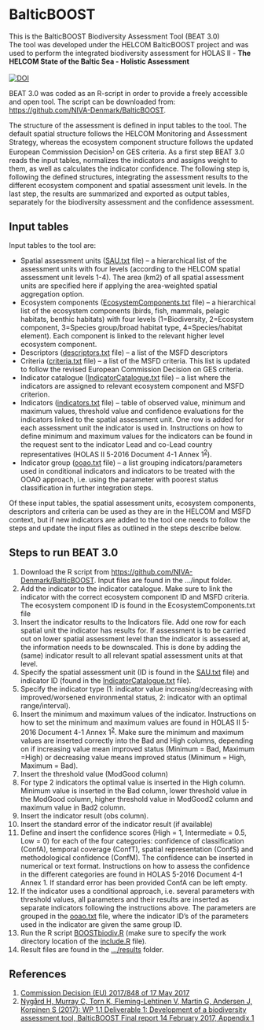 # BalticBOOST
This is the BalticBOOST Biodiversity Assessment Tool (BEAT 3.0)<br>
The tool was developed under the HELCOM BalticBOOST project and was used to perform the integrated biodiversity assessment for HOLAS II - <b>The HELCOM State of the Baltic Sea - Holistic Assessment</b><br><br>
<a href="https://doi.org/10.5281/zenodo.1288315"><img src="https://zenodo.org/badge/DOI/10.5281/zenodo.1288315.svg" alt="DOI"></a>

BEAT 3.0 was coded as an R-script in order to provide a freely accessible and open tool. The script can be downloaded from: https://github.com/NIVA-Denmark/BalticBOOST.
  
The structure of the assessment is defined in input tables to the tool. The default spatial structure follows the HELCOM Monitoring and Assessment Strategy, whereas the ecosystem component structure follows the updated European Commission Decision<sup>[1](#references)</sup> on GES criteria. As a first step BEAT 3.0 reads the input tables, normalizes the indicators and assigns weight to them, as well as calculates the indicator confidence. The following step is, following the defined structures, integrating the assessment results to the different ecosystem component and spatial assessment unit levels. In the last step, the results are summarized and exported as output tables, separately for the biodiversity assessment and the confidence assessment.

## Input tables
Input tables to the tool are:
* Spatial assessment units ([SAU.txt](input/SAU.txt) file) – a hierarchical list of the assessment units with four levels (according to the HELCOM spatial assessment unit levels 1-4). The area (km2) of all spatial assessment units are specified here if applying the area-weighted spatial aggregation option.
* Ecosystem components ([EcosystemComponents.txt](input/SAU.txt) file) – a hierarchical list of the ecosystem components (birds, fish, mammals, pelagic habitats, benthic habitats) with four levels (1=Biodiversity, 2=Ecosystem component, 3=Species group/broad habitat type, 4=Species/habitat element). Each component is linked to the relevant higher level ecosystem component.
* Descriptors ([descriptors.txt](input/descriptors.txt) file) – a list of the MSFD descriptors
* Criteria ([criteria.txt](input/criteria.txt) file) – a list of the MSFD criteria. This list is updated to follow the revised European Commission Decision on GES criteria.
* Indicator catalogue ([IndicatorCatalogue.txt](input/IndicatorCatalogue.txt) file) – a list where the indicators are assigned to relevant ecosystem component and MSFD criterion.
* Indicators ([indicators.txt](input/indicators.txt) file) – table of observed value, minimum and maximum values, threshold value and confidence evaluations for the indicators linked to the spatial assessment unit. One row is added for each assessment unit the indicator is used in. Instructions on how to define minimum and maximum values for the indicators can be found in the request sent to the indicator Lead and co-Lead country representatives (HOLAS II 5-2016 Document 4-1 Annex 1<sup>[2](#references)</sup>).
* Indicator group ([ooao.txt](input/ooao.txt) file) – a list grouping indicators/parameters used in conditional indicators and indicators to be treated with the OOAO approach, i.e. using the parameter with poorest status classification in further integration steps.

Of these input tables, the spatial assessment units, ecosystem components, descriptors and criteria can be used as they are in the HELCOM and MSFD context, but if new indicators are added to the tool one needs to follow the steps and update the input files as outlined in the steps describe below.

## Steps to run BEAT 3.0
1) Download the R script from https://github.com/NIVA-Denmark/BalticBOOST. Input files are found in the …/input folder.
2) Add the indicator to the indicator catalogue. Make sure to link the indicator with the correct ecosystem component ID and MSFD criteria. The ecosystem component ID is found in the EcosystemComponents.txt file
3) Insert the indicator results to the Indicators file. Add one row for each spatial unit the indicator has results for. If assessment is to be carried out on lower spatial assessment level than the indicator is assessed at, the information needs to be downscaled. This is done by adding the (same) indicator result to all relevant spatial assessment units at that level.
4) Specify the spatial assessment unit (ID is found in the [SAU.txt](input/SAU.txt) file) and indicator ID (found in the [IndicatorCatalogue.txt](input/IndicatorCatalogue.txt) file).
5) Specify the indicator type (1: indicator value increasing/decreasing with improved/worsened environmental status, 2: indicator with an optimal range/interval).
6) Insert the minimum and maximum values of the indicator. Instructions on how to set the minimum and maximum values are found in HOLAS II 5-2016 Document 4-1 Annex 1<sup>[2](#references)</sup>. Make sure the minimum and maximum values are inserted correctly into the Bad and High columns, depending on if increasing value mean improved status (Minimum = Bad, Maximum =High) or decreasing value means improved status (Minimum = High, Maximum = Bad).
7) Insert the threshold value (ModGood column)
8) For type 2 indicators the optimal value is inserted in the High column. Minimum value is inserted in the Bad column, lower threshold value in the ModGood column, higher threshold value in ModGood2 column and maximum value in Bad2 column.
9) Insert the indicator result (obs column).
10) Insert the standard error of the indicator result (if available)
11) Define and insert the confidence scores (High = 1, Intermediate = 0.5, Low = 0) for each of the four categories: confidence of classification (ConfA), temporal coverage (ConfT), spatial representation (ConfS) and methodological confidence (ConfM). The confidence can be inserted in numerical or text format. Instructions on how to assess the confidence in the different categories are found in HOLAS 5-2016 Document 4-1 Annex 1. If standard error has been provided ConfA can be left empty.
12) If the indicator uses a conditional approach, i.e. several parameters with threshold values, all parameters and their results are inserted as separate indicators following the instructions above. The parameters are grouped in the [ooao.txt](input/ooao.txt) file, where the indicator ID’s of the parameters used in the indicator are given the same group ID.
13) Run the R script [BOOSTbiodiv.R](BOOSTbiodiv.R) (make sure to specify the work directory location of the [include.R](include.R) file).
14) Result files are found in the […/results](results) folder.

## References<a name="references"></a>
1) [Commission Decision (EU) 2017/848 of 17 May 2017](http://eur-lex.europa.eu/legal-content/EN/TXT/?uri=CELEX%3A32017D0848)
2) [Nygård H, Murray C, Torn K, Fleming-Lehtinen V, Martin G, Andersen J, Korpinen S (2017):  WP 1.1 Deliverable 1: Development of a biodiversity assessment tool, BalticBOOST Final report 14 February 2017, Appendix 1](https://portal.helcom.fi/meetings/HOLAS%20II%205-2016-347/MeetingDocuments/4-1%20Developement%20of%20a%20biodiversity%20assessment%20tool.pdf)


